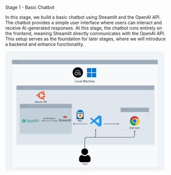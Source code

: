 Stage 1 - Basic Chatbot

In this stage, we build a basic chatbot using Streamlit and the OpenAI API. The chatbot provides a simple user interface where users can interact and receive AI-generated responses.
At this stage, the chatbot runs entirely on the frontend, meaning Streamlit directly communicates with the OpenAI API. This setup serves as the foundation for later stages, where we will introduce a backend and enhance functionality.

<img src="/assets/St-2.png" width="500"/>
